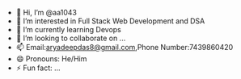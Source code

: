 - 👋 Hi, I’m @aa1043
- 👀 I’m interested in Full Stack Web Development and DSA
- 🌱 I’m currently learning Devops
- 💞️ I’m looking to collaborate on ...
- 📫 Email:aryadeepdas8@gmail.com,Phone Number:7439860420
- 😄 Pronouns: He/Him
- ⚡ Fun fact: ...

<!---
aa1043/aa1043 is a ✨ special ✨ repository because its `README.md` (this file) appears on your GitHub profile.
You can click the Preview link to take a look at your changes.
--->
